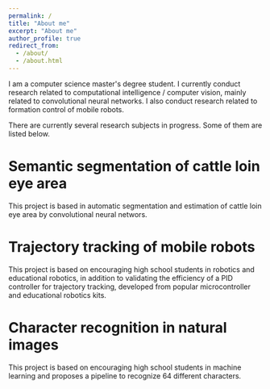 ```yaml
---
permalink: /
title: "About me"
excerpt: "About me"
author_profile: true
redirect_from:
  - /about/
  - /about.html
---
```

I am a computer science master's degree student. I currently conduct research related to computational intelligence / computer vision, mainly related to convolutional neural networks. I also conduct research related to formation control of mobile robots.

There are currently several research subjects in progress. Some of them are listed below.

Semantic segmentation of cattle loin eye area
======
This project is based in automatic segmentation and estimation of cattle loin eye area by convolutional neural networs.

Trajectory tracking of mobile robots
======
This project is based on encouraging high school students in robotics and educational robotics, in addition to validating the efficiency of a PID controller for trajectory tracking, developed from popular microcontroller and educational robotics kits.

Character recognition in natural images
======
This project is based on encouraging high school students in machine learning and proposes a pipeline to recognize 64 different characters.
